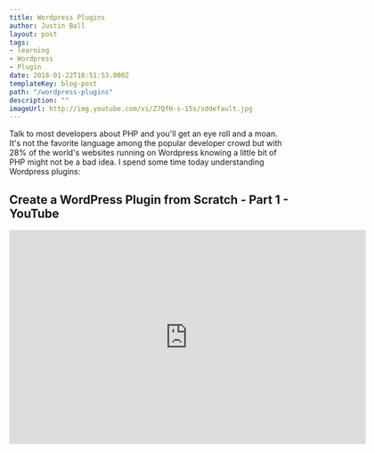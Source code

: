 ```yaml
---
title: Wordpress Plugins
author: Justin Ball
layout: post
tags:
- learning
- Wordpress
- Plugin
date: 2018-01-22T16:51:53.000Z
templateKey: blog-post
path: "/wordpress-plugins"
description: ""
imageUrl: http://img.youtube.com/vi/Z7QfH-s-15s/sddefault.jpg
---
```

<p>Talk to most developers about PHP and you'll get an eye roll and a moan.
  It's not the favorite language among the popular developer
  crowd but with 28% of the world's websites running on Wordpress knowing a little bit of
  PHP might not be a bad idea. I spend some time today understanding Wordpress plugins:
</p>
<div class="youtube-videos video-responsive">
  <div id="Z7QfH-s-15s" class="youtube-video">
    <h2 class="youtube-title">Create a WordPress Plugin from Scratch - Part 1 - YouTube</h2>
    <iframe src="https://www.youtube.com/embed/Z7QfH-s-15s" frameborder="0" width="640" height="385" allowfullscreen>
      <p>Your browser does not support iframes.</p>
    </iframe>
    <p class="youtube-description"></p>
  </div>
</div>